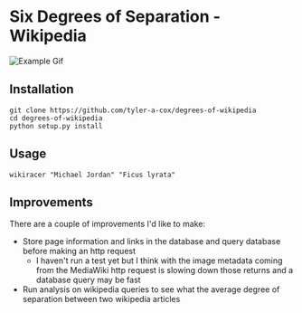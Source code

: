 # Six Degrees of Separation - Wikipedia

![Example Gif](assets/wikiracer_demo.gif)

## Installation
```
git clone https://github.com/tyler-a-cox/degrees-of-wikipedia
cd degrees-of-wikipedia
python setup.py install
```

## Usage
`wikiracer "Michael Jordan" "Ficus lyrata"`

## Improvements
There are a couple of improvements I'd like to make:
- Store page information and links in the database and query database before making an http request
  - I haven't run a test yet but I think with the image metadata coming from the MediaWiki http request is slowing down those returns and a database query may be fast
- Run analysis on wikipedia queries to see what the average degree of separation between two wikipedia articles

